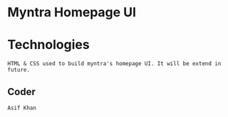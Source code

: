 # Myntra Homepage UI

# Technologies

```
HTML & CSS used to build myntra's homepage UI. It will be extend in future.
```

## Coder 

```
Asif Khan
```